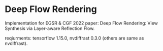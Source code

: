 # Deep Flow Rendering
Implementation for EGSR &amp; CGF 2022 paper:
Deep Flow Rendering: View Synthesis via Layer-aware Reflection Flow.

reqiurments: tensorflow 1.15.0, nvdiffrast 0.3.0 (others are same as nvdiffrast).
